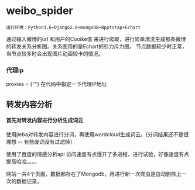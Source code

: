 # weibo_spider
    
    
    运行环境：Python3.6+Django2.0+mongoDB+Bpptstap+Echart
    
  通过输入微博的url 和用户的Cooike值 来进行爬取，进行简单清洗生成那条微博的转发关系分析图。关系图用的是Echart的引力斥力图，
节点数据较少时正常，当节点较多时会出现图片动画较卡的情况。
 
### 代理ip
  
  proxies = {""}  在代码中指定一下代理IP地址
  
  
## 转发内容分析
   #### 首先对转发内容进行分析生成词云
   使用jieba对转发内容进行分词，再使用wordcloud生成词云。(分词结果还不是很理想 --  有些废词没有过滤掉）
   
   使用了百度的情感分析api
   访问速度有点慢开了多进程，进行试验，好像速度有点提高哈哈。。。。
   
   
   网站一共4个页面，数据都存在了Mongodb，再进行新一次爬虫是自动删除上一次的数据记录。
  
  
    
    
